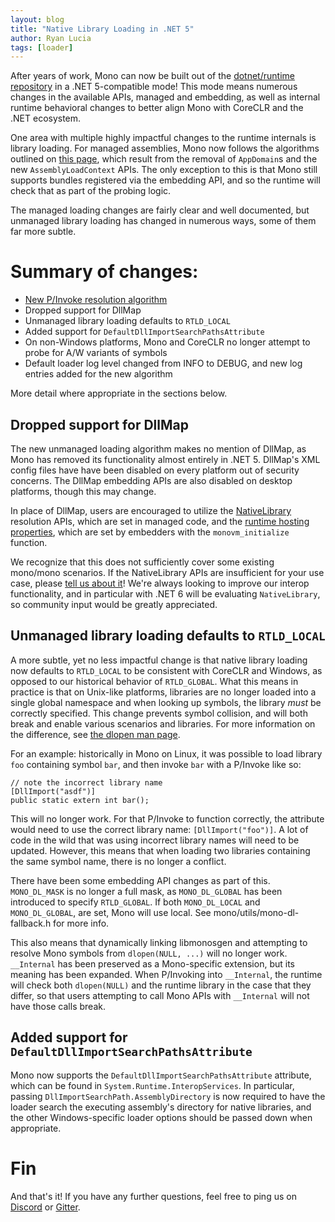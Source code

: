 ```yaml
---
layout: blog
title: "Native Library Loading in .NET 5"
author: Ryan Lucia
tags: [loader]
---
```


After years of work, Mono can now be built out of the [dotnet/runtime repository](https://github.com/dotnet/runtime) in a .NET 5-compatible mode! This mode means numerous changes in the available APIs, managed and embedding, as well as internal runtime behavioral changes to better align Mono with CoreCLR and the .NET ecosystem.

One area with multiple highly impactful changes to the runtime internals is library loading. For managed assemblies, Mono now follows the algorithms outlined on [this page](https://docs.microsoft.com/en-us/dotnet/core/dependency-loading/loading-managed), which result from the removal of `AppDomain`s and the new `AssemblyLoadContext` APIs. The only exception to this is that Mono still supports bundles registered via the embedding API, and so the runtime will check that as part of the probing logic.

The managed loading changes are fairly clear and well documented, but unmanaged library loading has changed in numerous ways, some of them far more subtle.

# Summary of changes:

* [New P/Invoke resolution algorithm](https://docs.microsoft.com/en-us/dotnet/core/dependency-loading/loading-unmanaged)
* Dropped support for DllMap
* Unmanaged library loading defaults to `RTLD_LOCAL`
* Added support for `DefaultDllImportSearchPathsAttribute`
* On non-Windows platforms, Mono and CoreCLR no longer attempt to probe for A/W variants of symbols
* Default loader log level changed from INFO to DEBUG, and new log entries added for the new algorithm

More detail where appropriate in the sections below.

## Dropped support for DllMap

The new unmanaged loading algorithm makes no mention of DllMap, as Mono has removed its functionality almost entirely in .NET 5. DllMap's XML config files have have been disabled on every platform out of security concerns. The DllMap embedding APIs are also disabled on desktop platforms, though this may change.

In place of DllMap, users are encouraged to utilize the [NativeLibrary](https://docs.microsoft.com/en-us/dotnet/api/system.runtime.interopservices.nativelibrary?view=netcore-3.1) resolution APIs, which are set in managed code, and the [runtime hosting properties](https://docs.microsoft.com/en-us/dotnet/core/tutorials/netcore-hosting#step-3---prepare-runtime-properties), which are set by embedders with the `monovm_initialize` function.

We recognize that this does not sufficiently cover some existing mono/mono scenarios. If the NativeLibrary APIs are insufficient for your use case, please [tell us about it](https://github.com/dotnet/runtime/issues/new/choose)! We're always looking to improve our interop functionality, and in particular with .NET 6 will be evaluating `NativeLibrary`, so community input would be greatly appreciated.

## Unmanaged library loading defaults to `RTLD_LOCAL`

A more subtle, yet no less impactful change is that native library loading now defaults to `RTLD_LOCAL` to be consistent with CoreCLR and Windows, as opposed to our historical behavior of `RTLD_GLOBAL`. What this means in practice is that on Unix-like platforms, libraries are no longer loaded into a single global namespace and when looking up symbols, the library *must* be correctly specified. This change prevents symbol collision, and will both break and enable various scenarios and libraries. For more information on the difference, see [the dlopen man page](https://linux.die.net/man/3/dlopen).

For an example: historically in Mono on Linux, it was possible to load library `foo` containing symbol `bar`, and then invoke `bar` with a P/Invoke like so: 
```
// note the incorrect library name
[DllImport("asdf")]
public static extern int bar();
```

This will no longer work. For that P/Invoke to function correctly, the attribute would need to use the correct library name: `[DllImport("foo")]`. A lot of code in the wild that was using incorrect library names will need to be updated. However, this means that when loading two libraries containing the same symbol name, there is no longer a conflict.

There have been some embedding API changes as part of this. `MONO_DL_MASK` is no longer a full mask, as `MONO_DL_GLOBAL` has been introduced to specify `RTLD_GLOBAL`. If both `MONO_DL_LOCAL` and `MONO_DL_GLOBAL`, are set, Mono will use local. See mono/utils/mono-dl-fallback.h for more info.

This also means that dynamically linking libmonosgen and attempting to resolve Mono symbols from `dlopen(NULL, ...)` will no longer work. `__Internal` has been preserved as a Mono-specific extension, but its meaning has been expanded. When P/Invoking into `__Internal`, the runtime will check both `dlopen(NULL)` and the runtime library in the case that they differ, so that users attempting to call Mono APIs with `__Internal` will not have those calls break.

## Added support for `DefaultDllImportSearchPathsAttribute`
Mono now supports the `DefaultDllImportSearchPathsAttribute` attribute, which can be found in `System.Runtime.InteropServices`. In particular, passing `DllImportSearchPath.AssemblyDirectory` is now required to have the loader search the executing assembly's directory for native libraries, and the other Windows-specific loader options should be passed down when appropriate.

# Fin

And that's it! If you have any further questions, feel free to ping us on [Discord](https://aka.ms/dotnet-discord) or [Gitter](https://gitter.im/mono/mono).